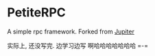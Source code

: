 # PetiteRPC
A simple rpc framework. Forked from [Jupiter](https://github.com/fengjiachun/Jupiter)

实际上, 还没写完. 边学习边写 啊哈哈哈哈哈哈哈 =-= 

